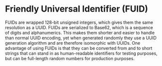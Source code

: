 # Friendly Universal Identifier (FUID)

FUIDs are wrapped 128-bit unsigned integers, which gives them the same
resolution as a UUID. FUIDs are serialized to Base62, which is a sequence of
digits and alphanumerics. This makes them shorter and easier to handle than
normal UUID encoding, yet when generated randomly they use a UUID generation
algorithm and are therefore isomorphic with UUIDs. One advantage of using
FUIDs is that they can be converted from and to short strings that can stand
in as human-readable identifiers for testing purposes, but can be
full-length random numbers for production purposes.
